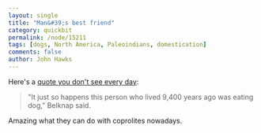 ```yaml
---
layout: single 
title: "Man&#39;s best friend" 
category: quickbit
permalink: /node/15211
tags: [dogs, North America, Paleoindians, domestication] 
comments: false 
author: John Hawks 
---
```


Here's a <a href="http://www.nytimes.com/aponline/2011/01/19/us/AP-US-Early-Dog.html">quote you don't see every day</a>: 

<blockquote>"It just so happens this person who lived 9,400 years ago was eating dog," Belknap said.</blockquote>

Amazing what they can do with coprolites nowadays. 


